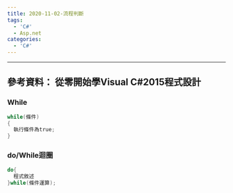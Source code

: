 ```yaml
---
title: 2020-11-02-流程判斷
tags:
  - 'C#'
  - Asp.net
categories:
  - 'C#'
---
```

<!-- more -->
---
參考資料：
從零開始學Visual C#2015程式設計
---
### While
```C#
while(條件)
{
  執行條件為true;
}
```

### do/While迴圈
```C#
do{
  程式敘述
}while(條件運算);
```